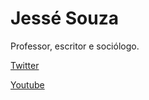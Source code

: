# Jessé Souza

Professor, escritor e sociólogo.

[Twitter](https://twitter.com/jessesouzaecht)

[Youtube](https://www.youtube.com/channel/UCEPr0El5oEn1_IK56dQ9Q7g)
